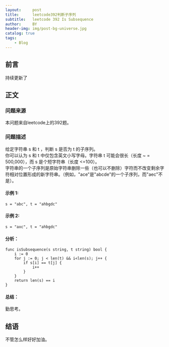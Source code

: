 ```yaml
---
layout:     post
title:      leetcode392判断子序列
subtitle:   leetcode 392 Is Subsequence
author:     BY
header-img: img/post-bg-universe.jpg
catalog: true
tags:
    - Blog
---
```



## 前言

持续更新了

## 正文

### 问题来源

本问题来自leetcode上的392题。 

### 问题描述

给定字符串 s 和 t ，判断 s 是否为 t 的子序列。  
你可以认为 s 和 t 中仅包含英文小写字母。字符串 t 可能会很长（长度 ~ = 500,000），而 s 是个短字符串（长度 <=100）。  
字符串的一个子序列是原始字符串删除一些（也可以不删除）字符而不改变剩余字符相对位置形成的新字符串。（例如，"ace"是"abcde"的一个子序列，而"aec"不是）。  

#### 示例 1:
```
s = "abc", t = "ahbgdc"
```

#### 示例 2:
```
s = "axc", t = "ahbgdc"
```

#### 分析：  
```
func isSubsequence(s string, t string) bool {
    i := 0
    for j := 0; j < len(t) && i<len(s); j++ {
        if s[i] == t[j] {
            i++
        }
    }
    return len(s) == i 
}
```

#### 总结：
勤思考。  

## 结语
不管怎么样好好加油。  
